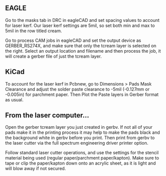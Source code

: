 ## EAGLE

Go to the masks tab in DRC in eagleCAD and set spacing values to account for laser kerf. Our laser kerf settings are 5mil, so set both min and max to 5mil in the row titled cream.
 
Go to process CAM jobs in eagleCAD and set the output device as GERBER_RS274X, and make sure that only the tcream layer is selected on the right. Select an output location and filename and then process the job, it will create a gerber file of just the tcream layer.

## KiCad

To account for the laser kerf in Pcbnew, go to Dimensions > Pads Mask Clearance and adjust the solder paste clearance to -5mil (-0.127mm or -0.005in) for parchment paper.  Then Plot the Paste layers in Gerber format as usual. 

## From the laser computer...

Open the gerber tcream layer you just created in gerbv. If not all of your pads make it in the printing process it may help to make the pads black and the background white in gerbv before you print.  Then print from gerbv to the laser cutter via the full spectrum engineering driver printer option.

Follow standard laser cutter operations, and use the settings for the stencil material being used (regular paper/parchment paper/kapton). Make sure to tape or clip the paper/kapton down onto an acrylic sheet, as it is light and will blow away if not secured. 
